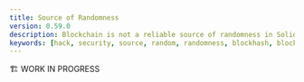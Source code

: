 ```yaml
---
title: Source of Randomness
version: 0.59.0
description: Blockchain is not a reliable source of randomness in Solidity
keywords: [hack, security, source, random, randomness, blockhash, block, timestamp]
---
```


🏗️ WORK IN PROGRESS
